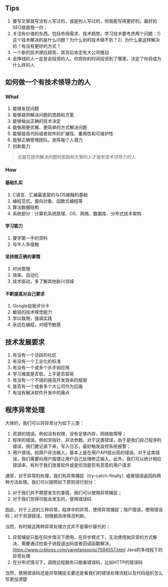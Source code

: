 ## Tips
1. 要写文章就写没有人写过的，或是别人写过的，但我能写得更好的。最好的SEO就是独一份；
2. 关注有价值的东西。包括市场需求、技术趋势。学习技术要考虑两个问题：1）这个技术解决的是什么问题？为什么别的技术做不到？2）为什么是这样解决的？有没有更好的方式？
3. 一个新的技术顺应趋势，其背后肯定有大公司推动
4. 会挣钱的人一定是会投资的人。你把你的时间投资到了哪里，决定了你将成为什么样的人

## 如何做一个有技术领导力的人

### What
1. 能够发现问题
2. 能够提供解决问题的思路和方案
3. 能够做出正确的技术决定
4. 能够用更优雅、更简单的方式解决问题
5. 能够提高代码或者软件的扩展性、重用性和可维护性
6. 能够正确管理团队。发挥每个人潜力
7. 创新能力

> 总是在提供解决问题的思路和方案的人才是有技术领导力的人

### How
#### 基础扎实
1. C语言、汇编最底层的与OS接触的基础
2. 编程范式。面向对象、函数式编程等
3. 算法数据结构
4. 系统部分：计算机系统原理、OS、网络、数据库、分布式技术架构
#### 学习能力
1. 要学第一手的资料
2. 与牛人多接触

#### 坚持做正确的事情
1. 时间管理
2. 效率、自动化
3. 技术驱动，多了解其他新兴领域

#### 不断提高对自己要求
1. Google自我评分卡
2. 敏锐的技术嗅觉能力
3. 学以致用，强调实践
4. 永远在编程，对细节敏感

## 技术发展要求

1. 有没有一个活跃的社区
2. 有没有一个工业化的标准
3. 有没有一个或多个杀手锏应用
4. 学习难度是否低，上手是否容易
5. 有没有一个不错的提高开发效率的框架
6. 是否有一个或者多个大公司作为后盾
7. 有没有解决软件开发中的痛点

## 程序异常处理

大体的，我们可以将异常分为如下三类：
1. 资源的错误。例如没有权限，没有足够内存，网络故障等；
2. 程序的错误。例如空指针，非法参数。对于这类错误，由于是我们自己程序的错误，我们要记录下来，写入日志，最好触发监控系统报警；
3. 用户错误。如用户非法输入，基本上是在用户API层出现的错误。对于这类错误，我们需要向用户报错让用户自己处理修正输入。此外，我们可以统计相应错误率，有利于我们改善软件或是侦测是否有恶意的用户请求

通常，对于异常的处理，我们有异常捕捉（try-catch-finally）或者错误返回码两种方法处理。我们可以按照如下原则进行划分：
1. 对于我们并不期望发生的事情，我们可以使用异常捕捉；
2. 对于我们觉得可能会发生的，使用错误码

因此，对于上述的三种异常，程序中的异常，使用异常捕捉；用户错误，使用错误码；对于资源错误，则根据具体情况判断。

当然，有时候这两种异常处理方式并不是等价替代的：
1. 异常捕捉只能在同步情况下使用，在异步模式下，无法使用抛异常的方式解决，需要通过检查子进程退出码或者回调函数解决。https://www.cnblogs.com/yangfanexp/p/7594557.html Java的多线程下的异常处理
2. 在分布式情况下，调用远程服务只能看错误码，比如HTTP的错误码

当然，使用错误码还是异常捕捉主要还是看我们的错误处理流程以及代码组织怎么写更加清楚